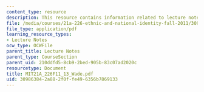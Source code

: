 ```yaml
---
content_type: resource
description: This resource contains information related to lecture notes.
file: /media/courses/21a-226-ethnic-and-national-identity-fall-2011/309863842a882f0ffe496356b7869133_MIT21A_226F11_13_Wade.pdf
file_type: application/pdf
learning_resource_types:
- Lecture Notes
ocw_type: OCWFile
parent_title: Lecture Notes
parent_type: CourseSection
parent_uid: 210ddfd5-8cb9-2bed-905b-83c07ad2020c
resourcetype: Document
title: MIT21A_226F11_13_Wade.pdf
uid: 30986384-2a88-2f0f-fe49-6356b7869133
---
```


